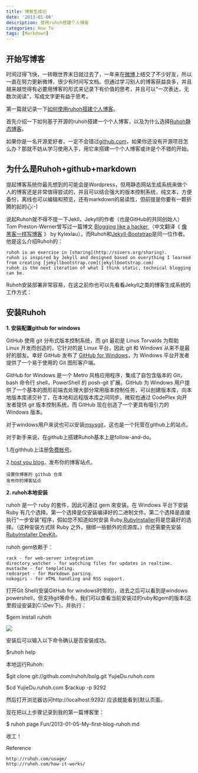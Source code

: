 ```yaml
---
title: 博客生成记
date: '2013-01-06'
description: 使用ruhoh搭建个人博客
categories: How To
tags: [Markdown]
---
```


## 开始写博客 ##

时间过得飞快，一转眼世界末日就过去了，一年来在[微博](http://weibo.com/u/1716287123)上结交了不少好友，所以一直在努力更新微博，很少有时间写文档。但通过学习别人的博客获益良多，并且越来越觉得有必要用博客的形式来记录下有价值的思考，并且可以“一次表达，无数次阅读”，写成文字更有益于思考。


第一篇就记录一下[如何使用ruhoh搭建个人博客](yujiedu.ruhoh.com/2013-01-05-My-First-Blog-ruhoh)。


首先介绍一下如何基于开源的ruhoh搭建一个个人博客，以及为什么选择[Ruhoh静态博客](http://ruhoh.com/)。

如果你是一名开源爱好者，一定不会错过[github.com](github.com)，如果你还没有开源项目怎么办？那就不妨从学习使用入手，用它来搭建一个个人博客或许是个不错的开始。


## 为什么是Ruhoh+github+markdown ##

提起博客系统你最先想到的可能会是Wordpress，但用静态网站生成系统来做个人的博客还是非常值得尝试的，并且可以结合强大的版本控制系统，纯文本，方便备份，离线也可以编辑和预览，还有markdown的易读性，但前提是你要有一颗折腾的起的心:-)

说起Ruhoh就不得不提一下Jekll，Jekyll的作者（也是GitHub的共同创始人）Tom Preston-Werner曾写过一篇博文 [Blogging like a hacker ](http://tom.preston-werner.com/2008/11/17/blogging-like-a-hacker.html)（中文翻译《 [像黑客一样写博客](http://kyle.xlau.org/posts/blogging-like-a-hacker.html) 》 by Kylexlau）。而Ruhoh和[Jekyll-Bootstrap](http://jekyllbootstrap.com/)是同一位作者。他是这么介绍Ruhoh的：

	ruhoh is an exercise in [sharing](http://sivers.org/sharing).
	ruhoh is inspired by Jekyll and designed based on everything I learned from creating [jekyllbootstrap.com](jekyllbootstrap.com)
	ruhoh is the next iteration of what I think static, technical blogging can be. 

Ruhoh安装部署非常容易，在这之前你也可以先看看Jekyll之类的博客生成系统的工作方式：


## 安装Ruhoh ##

**1. 安装配置github for windows**

GitHub 使用 git 分布式版本控制系统，而 git 最初是 Linus Torvalds 为帮助 Linux 开发而创造的，它针对的是 Linux 平台，因此 git 和 Windows 从来不是最好的朋友。幸好 GitHub 发布了 [GitHub for Windows](https://github.com/blog/1127-github-for-windows)，为 Windows 平台开发者提供了一个易于使用的 Git 图形客户端。

GitHub for Windows 是一个 Metro 风格应用程序，集成了自包含版本的 Git，bash 命令行 shell，PowerShell 的 posh-git 扩展。GitHub 为 Windows 用户提供了一个基本的图形前端去处理大部分常用版本控制任务，可以创建版本库，向本地版本库递交补丁，在本地和远程版本库之间同步。微软也通过 CodePlex 向开发者提供 git 版本控制系统，而 GitHub 现在创造了一个更具有吸引力的 Windows 版本。

对于windows用户来说也可以安装[msysgit](http://msysgit.github.com/)，这也是一个托管在github上的站点。

对于新手来说，在github上搭建Ruhoh基本上是follow-and-do。

1.在githhub上注册[免费帐号](https://github.com/signup/free)。

2.[host you blog](http://ruhoh.com/)，发布你的博客站点。
	
	设置你博客的 github 仓库
	发布你的博客站点

**2. ruhoh本地安装**

ruhoh 是一个 ruby 的套件，因此可通过 gem 來安装。在 Windows 平台下安装 Ruby 有几个选择。第一个选择是仅安装编译好的二进制文件。第二个选择是直接执行“一步安装”程序，假如您不知道如何安装 Ruby,[RubyInstaller](http://rubyinstaller.org/)将是您最好的选择。（这种安装方式除 Ruby 之外，捆绑一些额外的资源库。）你还需要先安装[ RubyInstaller DevKit](http://wiki.github.com/oneclick/rubyinstaller/development-kit)。

ruhoh gem依赖于：

    rack - for web-server integration
    directory_watcher - for watching files for updates in realtime.
    mustache - for templating.
    redcarpet - for Markdown parsing.
    nokogiri - for HTML handling and RSS support.

打开Git Shell(安装GitHub for windows时带的)，进去之后可以看到是windows powershell，但支持git等命令，我们可以查看当前安装过的ruby和gem的版本(这里假设安装到C:\Dev下)，并执行：

$gem install ruhoh 

<img src="{{urls.media}}/install ruhoh.png">

安装后可以输入以下命令确认是否安装成功。

$ruhoh help

本地运行Ruhoh:

$git clone git://github.com/ruhoh/bolg.git YujieDu.ruhoh.com

$cd YujieDu.ruhoh.com
$rackup -p 9292

然后打开浏览器访问http://localhost:9292/ 应该就能看到[默认页面。

现在把以上步骤记录到我的第一篇博客里：

$ ruhoh page Fun/2013-01-05-My-first-blog-ruhoh.md


收工！

Reference

    http://ruhoh.com/usage/
    http://ruhoh.com/how-it-works/

